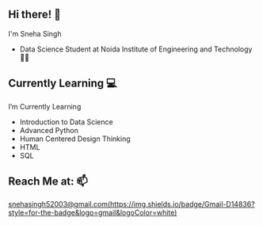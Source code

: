 <h2>Hi there! 👋</h2>

I'm Sneha Singh
- Data Science Student at Noida Institute of Engineering and Technology👩‍🎓

<h2>Currently Learning 💻</h2>

I’m Currently Learning
- Introduction to Data Science
- Advanced Python
- Human Centered Design Thinking
- HTML
- SQL

<h2>Reach Me at: 📫</h2>
<a href="mailto:snehasingh52003@gmail.com">snehasingh52003@gmail.com(https://img.shields.io/badge/Gmail-D14836?style=for-the-badge&logo=gmail&logoColor=white)</a>
